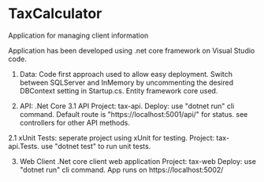 # TaxCalculator
Application for managing client information

Application has been developed using .net core framework on Visual Studio code.

1. Data:
Code first approach used to allow easy deployment. 
Switch between SQLServer and InMemory by uncommenting the desired DBContext setting in Startup.cs. 
Entity framework core used. 


2. API:
.Net Core 3.1 API
Project: tax-api. 
Deploy: use "dotnet run" cli command. Default route is "https://localhost:5001/api/" for status. 
see controllers for other API methods.

2.1 xUnit Tests:
seperate project using xUnit for testing.
Project: tax-api.Tests. use "dotnet test" to run unit tests.


3. Web Client
.Net core client web application
Project: tax-web
Deploy: use "dotnet run" cli command. App runs on https://localhost:5002/
